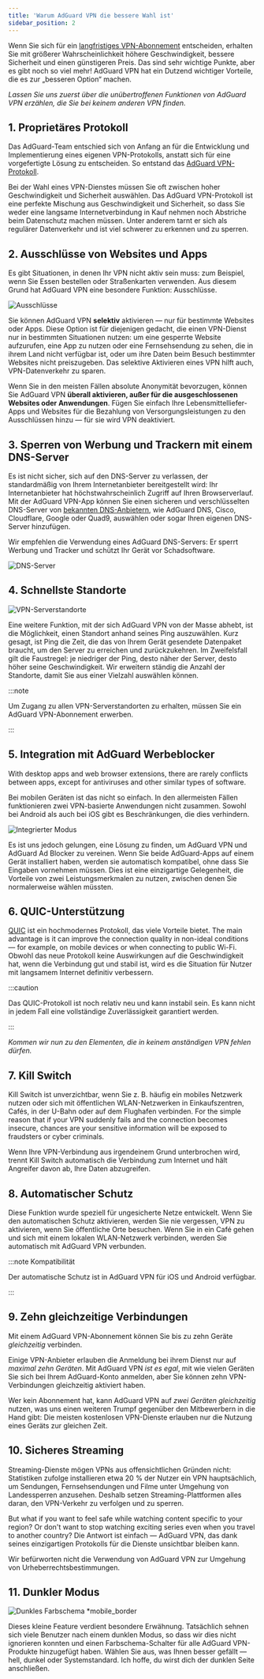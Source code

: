 ```yaml
---
title: 'Warum AdGuard VPN die bessere Wahl ist'
sidebar_position: 2
---
```


Wenn Sie sich für ein [langfristiges VPN-Abonnement](/general/subscription) entscheiden, erhalten Sie mit größerer Wahrscheinlichkeit höhere Geschwindigkeit, bessere Sicherheit und einen günstigeren Preis. Das sind sehr wichtige Punkte, aber es gibt noch so viel mehr! AdGuard VPN hat ein Dutzend wichtiger Vorteile, die es zur „besseren Option“ machen.

*Lassen Sie uns zuerst über die unübertroffenen Funktionen von AdGuard VPN erzählen, die Sie bei keinem anderen VPN finden.*

## 1. Proprietäres Protokoll

Das AdGuard-Team entschied sich von Anfang an für die Entwicklung und Implementierung eines eigenen VPN-Protokolls, anstatt sich für eine vorgefertigte Lösung zu entscheiden. So entstand das [AdGuard VPN-Protokoll](/general/adguard-vpn-protocol).

Bei der Wahl eines VPN-Dienstes müssen Sie oft zwischen hoher Geschwindigkeit und Sicherheit auswählen. Das AdGuard VPN-Protokoll ist eine perfekte Mischung aus Geschwindigkeit und Sicherheit, so dass Sie weder eine langsame Internetverbindung in Kauf nehmen noch Abstriche beim Datenschutz machen müssen. Unter anderem tarnt er sich als regulärer Datenverkehr und ist viel schwerer zu erkennen und zu sperren.

## 2. Ausschlüsse von Websites und Apps

Es gibt Situationen, in denen Ihr VPN nicht aktiv sein muss: zum Beispiel, wenn Sie Essen bestellen oder Straßenkarten verwenden. Aus diesem Grund hat AdGuard VPN eine besondere Funktion: Ausschlüsse.

![Ausschlüsse](https://cdn.adguard.com/content/blog/articles/adguard-vpn/exclusions-en.png)

Sie können AdGuard VPN **selektiv** aktivieren — nur für bestimmte Websites oder Apps. Diese Option ist für diejenigen gedacht, die einen VPN-Dienst nur in bestimmten Situationen nutzen: um eine gesperrte Website aufzurufen, eine App zu nutzen oder eine Fernsehsendung zu sehen, die in ihrem Land nicht verfügbar ist, oder um ihre Daten beim Besuch bestimmter Websites nicht preiszugeben. Das selektive Aktivieren eines VPN hilft auch, VPN-Datenverkehr zu sparen.

Wenn Sie in den meisten Fällen absolute Anonymität bevorzugen, können Sie AdGuard VPN **überall aktivieren, außer für die ausgeschlossenen Websites oder Anwendungen**. Fügen Sie einfach Ihre Lebensmittelliefer-Apps und Websites für die Bezahlung von Versorgungsleistungen zu den Ausschlüssen hinzu — für sie wird VPN deaktiviert.

## 3. Sperren von Werbung und Trackern mit einem DNS-Server

Es ist nicht sicher, sich auf den DNS-Server zu verlassen, der standardmäßig von Ihrem Internetanbieter bereitgestellt wird: Ihr Internetanbieter hat höchstwahrscheinlich Zugriff auf Ihren Browserverlauf. Mit der AdGuard VPN-App können Sie einen sicheren und verschlüsselten DNS-Server von [bekannten DNS-Anbietern](https://adguard-dns.io/kb/general/dns-providers/), wie AdGuard DNS, Cisco, Cloudflare, Google oder Quad9, auswählen oder sogar Ihren eigenen DNS-Server hinzufügen.

Wir empfehlen die Verwendung eines AdGuard DNS-Servers: Er sperrt Werbung und Tracker und schützt Ihr Gerät vor Schadsoftware.

![DNS-Server](https://cdn.adtidy.org/blog/new/lkarpag_dns_screen_en.png)

## 4. Schnellste Standorte

![VPN-Serverstandorte](https://cdn.adguard.com/content/blog/articles/adguard-vpn/locations-en.png)

Eine weitere Funktion, mit der sich AdGuard VPN von der Masse abhebt, ist die Möglichkeit, einen Standort anhand seines Ping auszuwählen. Kurz gesagt, ist Ping die Zeit, die das von Ihrem Gerät gesendete Datenpaket braucht, um den Server zu erreichen und zurückzukehren. Im Zweifelsfall gilt die Faustregel: je niedriger der Ping, desto näher der Server, desto höher seine Geschwindigkeit. Wir erweitern ständig die Anzahl der Standorte, damit Sie aus einer Vielzahl auswählen können.

:::note

Um Zugang zu allen VPN-Serverstandorten zu erhalten, müssen Sie ein AdGuard VPN-Abonnement erwerben.

:::

## 5. Integration mit AdGuard Werbeblocker

With desktop apps and web browser extensions, there are rarely conflicts between apps, except for antiviruses and other similar types of software.

Bei mobilen Geräten ist das nicht so einfach. In den allermeisten Fällen funktionieren zwei VPN-basierte Anwendungen nicht zusammen. Sowohl bei Android als auch bei iOS gibt es Beschränkungen, die dies verhindern.

![Integrierter Modus](https://cdn.adguard.com/content/blog/articles/adguard-vpn/integration-en.png)

Es ist uns jedoch gelungen, eine Lösung zu finden, um AdGuard VPN und AdGuard Ad Blocker zu vereinen. Wenn Sie beide AdGuard-Apps auf einem Gerät installiert haben, werden sie automatisch kompatibel, ohne dass Sie Eingaben vornehmen müssen. Dies ist eine einzigartige Gelegenheit, die Vorteile von zwei Leistungsmerkmalen zu nutzen, zwischen denen Sie normalerweise wählen müssten.

## 6. QUIC-Unterstützung

[QUIC](https://adguard-dns.io/en/blog/dns-over-quic.html#whatisquic) ist ein hochmodernes Protokoll, das viele Vorteile bietet. The main advantage is it can improve the connection quality in non-ideal conditions — for example, on mobile devices or when connecting to public Wi-Fi. Obwohl das neue Protokoll keine Auswirkungen auf die Geschwindigkeit hat, wenn die Verbindung gut und stabil ist, wird es die Situation für Nutzer mit langsamem Internet definitiv verbessern.

:::caution

Das QUIC-Protokoll ist noch relativ neu und kann instabil sein. Es kann nicht in jedem Fall eine vollständige Zuverlässigkeit garantiert werden.

:::

*Kommen wir nun zu den Elementen, die in keinem anständigen VPN fehlen dürfen.*

## 7. Kill Switch

Kill Switch ist unverzichtbar, wenn Sie z. B. häufig ein mobiles Netzwerk nutzen oder sich mit öffentlichen WLAN-Netzwerken in Einkaufszentren, Cafés, in der U-Bahn oder auf dem Flughafen verbinden. For the simple reason that if your VPN suddenly fails and the connection becomes insecure, chances are your sensitive information will be exposed to fraudsters or cyber criminals.

Wenn Ihre VPN-Verbindung aus irgendeinem Grund unterbrochen wird, trennt Kill Switch automatisch die Verbindung zum Internet und hält Angreifer davon ab, Ihre Daten abzugreifen.

## 8. Automatischer Schutz

Diese Funktion wurde speziell für ungesicherte Netze entwickelt. Wenn Sie den automatischen Schutz aktivieren, werden Sie nie vergessen, VPN zu aktivieren, wenn Sie öffentliche Orte besuchen. Wenn Sie in ein Café gehen und sich mit einem lokalen WLAN-Netzwerk verbinden, werden Sie automatisch mit AdGuard VPN verbunden.

:::note Kompatibilität

Der automatische Schutz ist in AdGuard VPN für iOS und Android verfügbar.

:::

## 9. Zehn gleichzeitige Verbindungen

Mit einem AdGuard VPN-Abonnement können Sie bis zu zehn Geräte *gleichzeitig* verbinden.

Einige VPN-Anbieter erlauben die Anmeldung bei ihrem Dienst nur auf *maximal zehn Geräten*. Mit AdGuard VPN *ist es egal*, mit wie vielen Geräten Sie sich bei Ihrem AdGuard-Konto anmelden, aber Sie können zehn VPN-Verbindungen gleichzeitig aktiviert haben.

Wer kein Abonnement hat, kann AdGuard VPN auf *zwei Geräten gleichzeitig* nutzen, was uns einen weiteren Trumpf gegenüber den Mitbewerbern in die Hand gibt: Die meisten kostenlosen VPN-Dienste erlauben nur die Nutzung eines Geräts zur gleichen Zeit.

## 10. Sicheres Streaming

Streaming-Dienste mögen VPNs aus offensichtlichen Gründen nicht: Statistiken zufolge installieren etwa 20 % der Nutzer ein VPN hauptsächlich, um Sendungen, Fernsehsendungen und Filme unter Umgehung von Landessperren anzusehen. Deshalb setzen Streaming-Plattformen alles daran, den VPN-Verkehr zu verfolgen und zu sperren.

But what if you want to feel safe while watching content specific to your region? Or don't want to stop watching exciting series even when you travel to another country? Die Antwort ist einfach — AdGuard VPN, das dank seines einzigartigen Protokolls für die Dienste unsichtbar bleiben kann.

Wir befürworten nicht die Verwendung von AdGuard VPN zur Umgehung von Urheberrechtsbestimmungen.

## 11. Dunkler Modus

![Dunkles Farbschema *mobile_border](https://cdn.adguardvpn.com/public/Adguard/Blog/vpn/main_en_black.png)

Dieses kleine Feature verdient besondere Erwähnung. Tatsächlich sehnen sich viele Benutzer nach einem dunklen Modus, so dass wir dies nicht ignorieren konnten und einen Farbschema-Schalter für alle AdGuard VPN-Produkte hinzugefügt haben. Wählen Sie aus, was Ihnen besser gefällt — hell, dunkel oder Systemstandard. Ich hoffe, du wirst dich der dunklen Seite anschließen.

